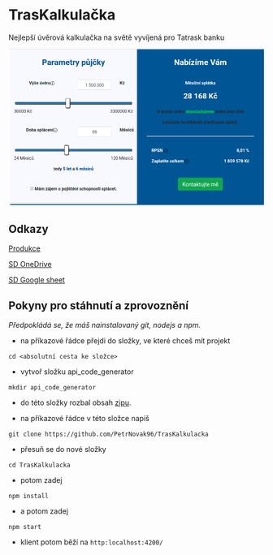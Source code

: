 # TrasKalkulačka

Nejlepší úvěrová kalkulačka na světě vyvíjená pro Tatrask banku

![alt](./promopic.png)
## Odkazy
[Produkce](https://petrnovak96.github.io)

[SD OneDrive](https://onedrive.live.com/?authkey=%21AOwb0pPkxexMT2Q&id=7D8ADDAA7DD1D2F2%21206754&cid=7D8ADDAA7DD1D2F2)

[SD Google sheet](https://docs.google.com/spreadsheets/d/1VY2zbDqbavT3gcQdxqk1Drbregrhx6qyBpgRohd8NYE/edit#gid=1968327993)
## Pokyny pro stáhnutí a zprovoznění
_Předpokládá se, že máš nainstalovaný git, nodejs a npm._
* na příkazové řádce přejdi do složky, ve které chceš mít projekt
```
cd <absolutní cesta ke složce>
```
* vytvoř složku api_code_generator
```
mkdir api_code_generator
```
* do této složky rozbal obsah [zipu](https://drive.google.com/drive/folders/1eGnRHV7FwzU6C6XqZkEYgUcT7lAFdLIy).

* na příkazové řádce v této složce napiš
```
git clone https://github.com/PetrNovak96/TrasKalkulacka
```
* přesuň se do nové složky
```
cd TrasKalkulacka
```
* potom zadej
```
npm install
```
* a potom zadej
```
npm start
```
* klient potom běží na ```http:localhost:4200/```
